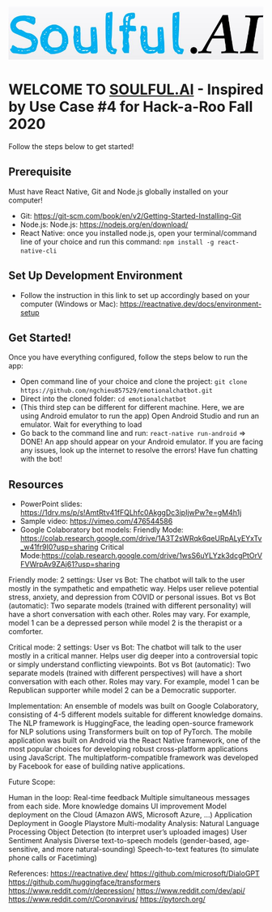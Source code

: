 !["Soulful.AI"](./public/img/logo.JPG)

# WELCOME TO [SOULFUL.AI](https://github.com/ngchieu857529/emotionalchatbot.git) - Inspired by Use Case #4 for Hack-a-Roo Fall 2020
Follow the steps below to get started!

## Prerequisite
Must have React Native, Git and Node.js globally installed on your computer!
- Git: https://git-scm.com/book/en/v2/Getting-Started-Installing-Git
- Node.js: Node.js: https://nodejs.org/en/download/
- React Native: once you installed node.js, open your terminal/command line of your choice and run this command: `npm install -g react-native-cli`

## Set Up Development Environment
- Follow the instruction in this link to set up accordingly based on your computer (Windows or Mac): https://reactnative.dev/docs/environment-setup

## Get Started!
Once you have everything configured, follow the steps below to run the app:
- Open command line of your choice and clone the project: `git clone https://github.com/ngchieu857529/emotionalchatbot.git`
- Direct into the cloned folder: `cd emotionalchatbot`
- (This third step can be different for different machine. Here, we are using Android emulator to run the app) Open Android Studio and run an emulator. Wait for everything to load
- Go back to the command line and run: `react-native run-android`
=> DONE! An app should appear on your Android emulator. If you are facing any issues, look up the internet to resolve the errors! Have fun chatting with the bot!

## Resources
- PowerPoint slides: https://1drv.ms/p/s!AmtRtv41fFQLhfc0AkggDc3ipIjwPw?e=gM4h1j
- Sample video: https://vimeo.com/476544586
- Google Colaboratory bot models: 
    Friendly Mode: https://colab.research.google.com/drive/1A3T2sWRqk6qeURpALyEYxTv_w41fr9I0?usp=sharing
    Critical Mode:https://colab.research.google.com/drive/1wsS6uYLYzk3dcgPtOrVFVWrpAv9ZAj61?usp=sharing

Friendly mode:
2 settings:
User vs Bot: 
The chatbot will talk to the user mostly in the sympathetic and empathetic way.
Helps user relieve potential stress, anxiety, and depression from COVID or personal issues.
Bot vs Bot (automatic):
Two separate models (trained with different personality) will have a short conversation with each other. Roles may vary.
For example, model 1 can be a depressed person while model 2 is the therapist or a comforter. 

Critical mode:
2 settings:
User vs Bot: 
The chatbot will talk to the user mostly in a critical manner.
Helps user dig deeper into a controversial topic or simply understand conflicting viewpoints.
Bot vs Bot (automatic):
Two separate models (trained with different perspectives) will have a short conversation with each other. Roles may vary.
For example, model 1 can be Republican supporter while model 2 can be a Democratic supporter.

Implementation:
An ensemble of models was built on Google Colaboratory, consisting of 4-5 different models suitable for different knowledge domains.
The NLP framework is HuggingFace, the leading open-source framework for NLP solutions using Transformers built on top of PyTorch.
The mobile application was built on Android via the React Native framework, one of the most popular choices for developing robust cross-platform applications using JavaScript.  The multiplatform-compatible framework was developed by Facebook for ease of building native applications.


Future Scope:

Human in the loop: Real-time feedback
Multiple simultaneous messages from each side.
More knowledge domains
UI improvement
Model deployment on the Cloud (Amazon AWS, Microsoft Azure, …)
Application Deployment in Google Playstore
Multi-modality Analysis:
Natural Language Processing
Object Detection (to interpret user’s uploaded images)
User Sentiment Analysis
Diverse text-to-speech models (gender-based, age-sensitive, and more natural-sounding)
Speech-to-text features (to simulate phone calls or Facetiming)

References:
https://reactnative.dev/
https://github.com/microsoft/DialoGPT
https://github.com/huggingface/transformers
https://www.reddit.com/r/depression/
https://www.reddit.com/dev/api/
https://www.reddit.com/r/Coronavirus/
https://pytorch.org/


